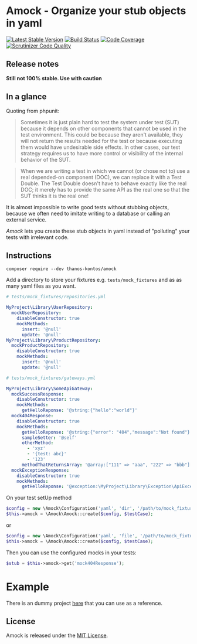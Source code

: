 # Amock - Organize your stub objects in yaml

[![Latest Stable Version](https://poser.pugx.org/thanos-kontos/amock/v/stable)](https://packagist.org/packages/thanos-kontos/amock)
[![Build Status](https://scrutinizer-ci.com/g/thanosKontos/amock/badges/build.png?b=master)](https://scrutinizer-ci.com/g/thanosKontos/amock/build-status/master)
[![Code Coverage](https://scrutinizer-ci.com/g/thanosKontos/amock/badges/coverage.png?b=master)](https://scrutinizer-ci.com/g/thanosKontos/amock/?branch=master)
[![Scrutinizer Code Quality](https://scrutinizer-ci.com/g/thanosKontos/amock/badges/quality-score.png?b=master)](https://scrutinizer-ci.com/g/thanosKontos/amock/?branch=master)

## Release notes

**Still not 100% stable. Use with caution**

## In a glance

Quoting from phpunit:

> Sometimes it is just plain hard to test the system under test (SUT) because it depends on other components that cannot be used in the test environment. This could be because they aren't available, they will not return the results needed for the test or because executing them would have undesirable side effects. In other cases, our test strategy requires us to have more control or visibility of the internal behavior of the SUT.

> When we are writing a test in which we cannot (or chose not to) use a real depended-on component (DOC), we can replace it with a Test Double. The Test Double doesn't have to behave exactly like the real DOC; it merely has to provide the same API as the real one so that the SUT thinks it is the real one!

It is almost impossible to write good tests without stubbing objects, because we often need to imitate writing to a database or calling an external service.

*Amock* lets you create these stub objects in yaml instead of "polluting" your tests with irrelevant code.

## Instructions

`composer require --dev thanos-kontos/amock`

Add a directory to store your fixtures e.g. `tests/mock_fixtures` and as as many yaml files as you want.

```yaml
# tests/mock_fixtures/repositories.yml

MyProject\Library\UserRepository:
  mockUserRepository:
    disableConstructor: true
    mockMethods:
      insert: '@null'
      update: '@null'
MyProject\Library\ProductRepository:
  mockProductRepository:
    disableConstructor: true
    mockMethods:
      insert: '@null'
      update: '@null'
```

```yaml
# tests/mock_fixtures/gateways.yml

MyProject\Library\SomeApiGateway:
  mockSuccessResponse:
    disableConstructor: true
    mockMethods:
      getHelloReponse: '@string:{"hello":"world"}'
  mock404Response:
    disableConstructor: true
    mockMethods:
      getHelloReponse: '@string:{"error": "404","message":"Not found"}'
      sampleSetter: '@self'
      otherMethod:
        - 'xyz'
        - '{test: abc}'
        - '123'
      methodThatReturnsArray: '@array:["111" => "aaa", "222" => "bbb"]'
  mockExceptionResponse:
    disableConstructor: true
    mockMethods:
      getHelloReponse: '@exception:\MyProject\Library\Exception\ApiException'
```

On your test setUp method

```php
$config = new \Amock\Configuration('yaml', 'dir', '/path/to/mock_fixtures');
$this->amock = \Amock\Amock::create($config, $testCase);
```

or

```php
$config = new \Amock\Configuration('yaml', 'file', '/path/to/mock_fixtures/somefile.yml');
$this->amock = \Amock\Amock::create($config, $testCase);
```

Then you can use the configured mocks in your tests:

```php
$stub = $this->amock->get('mock404Response');
```

# Example

There is an dummy project [here](https://github.com/thanosKontos/amock-example) that you can use as a reference.

## License

Amock is released under the [MIT License](https://opensource.org/licenses/MIT).
